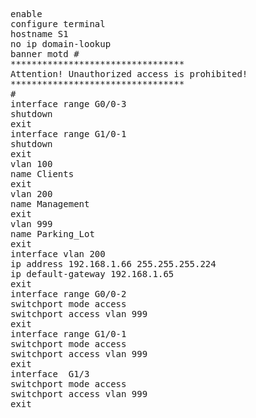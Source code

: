 <pre>
enable
configure terminal
hostname S1
no ip domain-lookup
banner motd #
*********************************
Attention! Unauthorized access is prohibited!
*********************************
#
interface range G0/0-3
shutdown
exit
interface range G1/0-1
shutdown
exit
vlan 100
name Clients
exit
vlan 200
name Management
exit
vlan 999
name Parking_Lot
exit
interface vlan 200
ip address 192.168.1.66 255.255.255.224
ip default-gateway 192.168.1.65
exit
interface range G0/0-2
switchport mode access
switchport access vlan 999
exit
interface range G1/0-1
switchport mode access
switchport access vlan 999
exit
interface  G1/3
switchport mode access
switchport access vlan 999
exit


</pre>